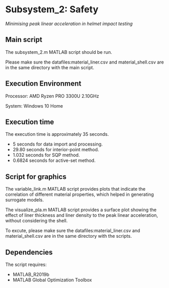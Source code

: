 Subsystem_2: Safety
=======

*Minimising peak linear acceleration in helmet impact testing*


Main script 
-------
The subsystem_2.m MATLAB script should be run.

Please make sure the datafiles:material_liner.csv and material_shell.csv are in the same directory with the main script.

Execution Environment
-------
Processor: AMD Ryzen PRO 3300U 2.10GHz

System: Windows 10 Home

Execution time
-------

The execution time is approximately 35 seconds.

- 5 seconds for data import and processing.
- 29.80 seconds for interior-point method.
- 1.032 seconds for SQP method.
- 0.6824 seconds for active-set method.

Script for graphics
-------
The variable_link.m MATLAB script provides plots that indicate the correlation of different material properties, which helped in generating surrogate models.

The visualize_pla.m MATLAB script provides a surface plot showing the effect of liner thickness and liner density to the peak linear acceleration, without considering the shell.

To excute, please make sure the datafiles:material_liner.csv and material_shell.csv are in the same directory with the scripts.

Dependencies
-------
The script requires:
- MATLAB_R2019b
- MATLAB Global Optimization Toolbox
